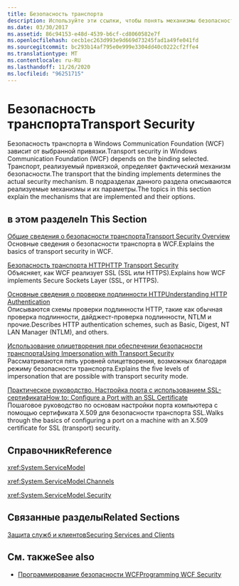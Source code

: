 ```yaml
---
title: Безопасность транспорта
description: Используйте эти ссылки, чтобы понять механизмы безопасности транспорта в WFC, способ их реализации и параметры.
ms.date: 03/30/2017
ms.assetid: 86c94153-e48d-4539-b6cf-cd8060582e7f
ms.openlocfilehash: cecb1ec263d993e9d669d73245fad1a49fe041fd
ms.sourcegitcommit: bc293b14af795e0e999e3304dd40c0222cf2ffe4
ms.translationtype: MT
ms.contentlocale: ru-RU
ms.lasthandoff: 11/26/2020
ms.locfileid: "96251715"
---
```

# <a name="transport-security"></a><span data-ttu-id="ee7f1-103">Безопасность транспорта</span><span class="sxs-lookup"><span data-stu-id="ee7f1-103">Transport Security</span></span>

<span data-ttu-id="ee7f1-104">Безопасность транспорта в Windows Communication Foundation (WCF) зависит от выбранной привязки.</span><span class="sxs-lookup"><span data-stu-id="ee7f1-104">Transport security in Windows Communication Foundation (WCF) depends on the binding selected.</span></span> <span data-ttu-id="ee7f1-105">Транспорт, реализуемый привязкой, определяет фактический механизм безопасности.</span><span class="sxs-lookup"><span data-stu-id="ee7f1-105">The transport that the binding implements determines the actual security mechanism.</span></span> <span data-ttu-id="ee7f1-106">В подразделах данного раздела описываются реализуемые механизмы и их параметры.</span><span class="sxs-lookup"><span data-stu-id="ee7f1-106">The topics in this section explain the mechanisms that are implemented and their options.</span></span>  
  
## <a name="in-this-section"></a><span data-ttu-id="ee7f1-107">в этом разделе</span><span class="sxs-lookup"><span data-stu-id="ee7f1-107">In This Section</span></span>  

 [<span data-ttu-id="ee7f1-108">Общие сведения о безопасности транспорта</span><span class="sxs-lookup"><span data-stu-id="ee7f1-108">Transport Security Overview</span></span>](transport-security-overview.md)  
 <span data-ttu-id="ee7f1-109">Основные сведения о безопасности транспорта в WCF.</span><span class="sxs-lookup"><span data-stu-id="ee7f1-109">Explains the basics of transport security in WCF.</span></span>  
  
 [<span data-ttu-id="ee7f1-110">Безопасность транспорта HTTP</span><span class="sxs-lookup"><span data-stu-id="ee7f1-110">HTTP Transport Security</span></span>](http-transport-security.md)  
 <span data-ttu-id="ee7f1-111">Объясняет, как WCF реализует SSL (SSL или HTTPS).</span><span class="sxs-lookup"><span data-stu-id="ee7f1-111">Explains how WCF implements Secure Sockets Layer (SSL, or HTTPS).</span></span>  
  
 [<span data-ttu-id="ee7f1-112">Основные сведения о проверке подлинности HTTP</span><span class="sxs-lookup"><span data-stu-id="ee7f1-112">Understanding HTTP Authentication</span></span>](understanding-http-authentication.md)  
 <span data-ttu-id="ee7f1-113">Описываются схемы проверки подлинности HTTP, такие как обычная проверка подлинности, дайджест-проверка подлинности, NTLM и прочие.</span><span class="sxs-lookup"><span data-stu-id="ee7f1-113">Describes HTTP authentication schemes, such as Basic, Digest, NT LAN Manager (NTLM), and others.</span></span>  
  
 [<span data-ttu-id="ee7f1-114">Использование олицетворения при обеспечении безопасности транспорта</span><span class="sxs-lookup"><span data-stu-id="ee7f1-114">Using Impersonation with Transport Security</span></span>](using-impersonation-with-transport-security.md)  
 <span data-ttu-id="ee7f1-115">Рассматриваются пять уровней олицетворения, возможных благодаря режиму безопасности транспорта.</span><span class="sxs-lookup"><span data-stu-id="ee7f1-115">Explains the five levels of impersonation that are possible with transport security mode.</span></span>  
  
 [<span data-ttu-id="ee7f1-116">Практическое руководство. Настройка порта с использованием SSL-сертификата</span><span class="sxs-lookup"><span data-stu-id="ee7f1-116">How to: Configure a Port with an SSL Certificate</span></span>](how-to-configure-a-port-with-an-ssl-certificate.md)  
 <span data-ttu-id="ee7f1-117">Пошаговое руководство по основам настройки порта компьютера с помощью сертификата X.509 для безопасности транспорта SSL.</span><span class="sxs-lookup"><span data-stu-id="ee7f1-117">Walks through the basics of configuring a port on a machine with an X.509 certificate for SSL (transport) security.</span></span>  
  
## <a name="reference"></a><span data-ttu-id="ee7f1-118">Справочник</span><span class="sxs-lookup"><span data-stu-id="ee7f1-118">Reference</span></span>  

 <xref:System.ServiceModel>  
  
 <xref:System.ServiceModel.Channels>  
  
 <xref:System.ServiceModel.Security>  
  
## <a name="related-sections"></a><span data-ttu-id="ee7f1-119">Связанные разделы</span><span class="sxs-lookup"><span data-stu-id="ee7f1-119">Related Sections</span></span>  

 [<span data-ttu-id="ee7f1-120">Защита служб и клиентов</span><span class="sxs-lookup"><span data-stu-id="ee7f1-120">Securing Services and Clients</span></span>](securing-services-and-clients.md)  
  
## <a name="see-also"></a><span data-ttu-id="ee7f1-121">См. также</span><span class="sxs-lookup"><span data-stu-id="ee7f1-121">See also</span></span>

- [<span data-ttu-id="ee7f1-122">Программирование безопасности WCF</span><span class="sxs-lookup"><span data-stu-id="ee7f1-122">Programming WCF Security</span></span>](programming-wcf-security.md)
